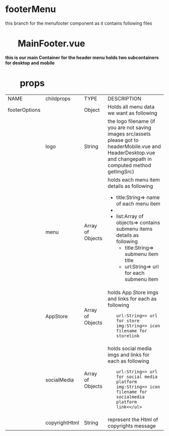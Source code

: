 <h1>footerMenu</h1>
<p>this  branch for the menufooter component as it contains following files</p>






 <h1 style="border:0px !important"><strong>&nbsp &nbsp&nbsp &nbspMainFooter.vue<strong></h1>
 
 
<span>this is our main Container for the header menu holds two subcontainers for desktop and mobile</span>
  
 <h1 style="border:0px !important"><strong>&nbsp &nbsp&nbsp &nbsp props <strong></h1>


   <table>
    <tr><td>NAME</td><td>childprops</td><td>TYPE</td><td>DESCRIPTION</td></tr>
    <tr><td>footerOptions</td><td></td><td>Object</td><td>Holds all menu data we want as following</td></tr>
       <tr></td><td><td>logo</td><td>String</td><td>the logo filename  (if you are not  saving images src/assets please got to headerMobile.vue and HeaderDesktop.vue and changepath in computed method  getImgSrc) </td></tr>
       <tr></td><td><td>menu</td><td>Array of Objects</td><td>holds each menu item details as following
 <ul>
  <li>title:String=> name of each menu item <li>
  <li>list:Array of objects=> contains submenu items details as following
   <ul>
   <li>
    title:String=> submenu item title</li>
    <li>url:String=> url for each submenu item</li> 
     </ul></li>
 </ul></td></tr>
  

  
 </td></tr>
  <tr><td></td><td>AppStore</td><td>Array of Objects</td><td>holds App Store imgs and links for each as following
   <ul>
     
    url:String=> url for store
    img:String=> icon filename for storelink
 </ul>
   </td></tr>
    
  <tr><td></td><td>socialMedia</td><td>Array of Objects</td><td>holds social media imgs and links for each as following
   <ul>
     
    url:String=> url for social media platform
    img:String=> icon filename for socialmedia platform link<</ul>
   </td></tr>
 

 
 <tr></td><td><td>copyrightHtml</td><td>String</td><td>represent the Html of copyrights message</td></tr>
 
       
     
 
 
 
   </table>

